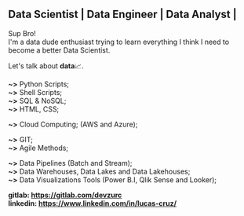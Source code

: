 ## Data Scientist | Data Engineer | Data Analyst |
<p>
  Sup Bro! <br>
I'm a data dude enthusiast trying to learn everything I think I need to become a better Data Scientist.
</p>

<p>
  Let's talk about <b>data</b>📈.
</p>

<p>
  <b>~></b> Python Scripts;<br>
  <b>~></b> Shell Scripts;<br>
  <b>~></b> SQL  & NoSQL;<br>
  <b>~></b> HTML, CSS; <br>
  
  <b>~></b> Cloud Computing; (AWS and Azure); <br>
  
  <b>~></b> GIT; <br>
  <b>~></b> Agile Methods; <br>
    
  <b>~></b> Data Pipelines (Batch and Stream);<br>
  <b>~></b> Data Warehouses, Data Lakes and Data Lakehouses;<br>
  <b>~></b> Data Visualizations Tools (Power B.I, Qlik Sense and Looker);<br>
</p>

<b>gitlab: https://gitlab.com/devzurc</b><br>
<b>linkedin: https://www.linkedin.com/in/lucas-cruz/</b>

